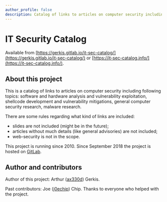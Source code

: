 ```yaml
---
author_profile: false
description: Catalog of links to articles on computer security including topics like software and hardware analysis and exploitation, vulnerability development, malware.
---
```


# IT Security Catalog

Available from [https://gerkis.gitlab.io/it-sec-catalog/](https://gerkis.gitlab.io/it-sec-catalog/) or [https://it-sec-catalog.info/](https://it-sec-catalog.info/).

## About this project

This is a catalog of links to articles on computer security including following topics: software and hardware analysis and vulnerability exploitation, shellcode development and vulnerability mitigations, general computer security research, malware research.

There are some rules regarding what kind of links are included:

* slides are not included (might be in the future);
* articles without much details (like general advisories) are not included;
* web-security is not in the scope.

This project is running since 2010. Since September 2018 the project is hosted on [GitLab](https://gitlab.com/Gerkis/it-sec-catalog).

## Author and contributors

Author of this project: Arthur ([ax330d](https://twitter.com/ax330d)) Gerkis.

Past contributors: Joe ([j0echip](https://twitter.com/j0echip)) Chip.
Thanks to everyone who helped with the project.
